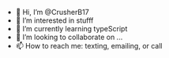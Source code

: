 - 👋 Hi, I’m @CrusherB17
- 👀 I’m interested in stufff
- 🌱 I’m currently learning typeScript
- 💞️ I’m looking to collaborate on ...
- 📫 How to reach me: texting, emailing, or call

<!---
CrusherB17/CrusherB17 is a ✨ special ✨ repository because its `README.md` (this file) appears on your GitHub profile.
You can click the Preview link to take a look at your changes.
--->
